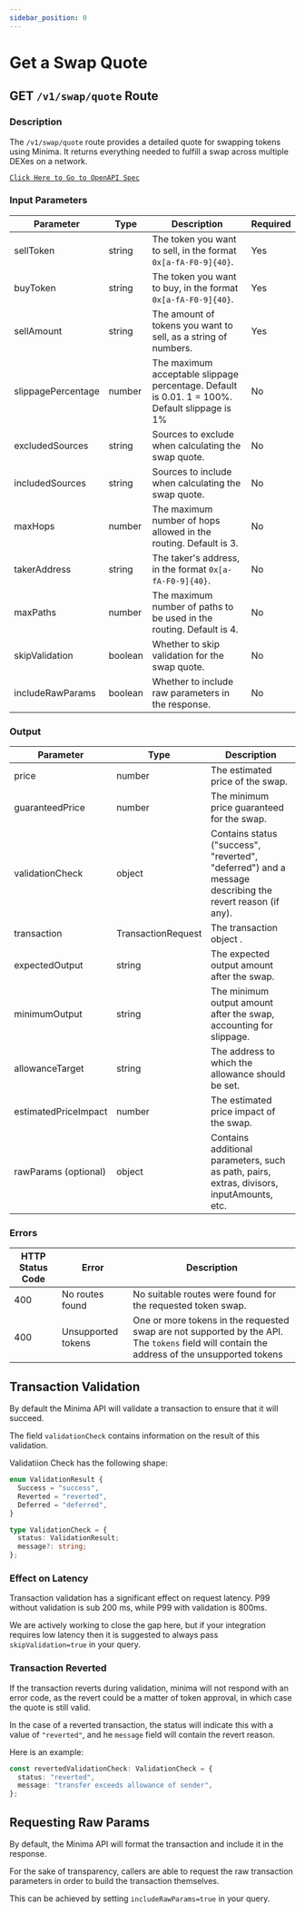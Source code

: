 ```yaml
---
sidebar_position: 0
---
```


# Get a Swap Quote

## GET `/v1/swap/quote` Route

### Description

The `/v1/swap/quote` route provides a detailed quote for swapping tokens using Minima. It returns everything needed to fulfill a swap across multiple DEXes on a network.

[`Click Here to Go to OpenAPI Spec`](../swagger/get-swap-quote.api.mdx)

### Input Parameters

| Parameter          | Type    | Description                                                                                   | Required |
| ------------------ | ------- | --------------------------------------------------------------------------------------------- | -------- |
| sellToken          | string  | The token you want to sell, in the format `0x[a-fA-F0-9]{40}`.                                | Yes      |
| buyToken           | string  | The token you want to buy, in the format `0x[a-fA-F0-9]{40}`.                                 | Yes      |
| sellAmount         | string  | The amount of tokens you want to sell, as a string of numbers.                                | Yes      |
| slippagePercentage | number  | The maximum acceptable slippage percentage. Default is 0.01. 1 = 100%. Default slippage is 1% | No       |
| excludedSources    | string  | Sources to exclude when calculating the swap quote.                                           | No       |
| includedSources    | string  | Sources to include when calculating the swap quote.                                           | No       |
| maxHops            | number  | The maximum number of hops allowed in the routing. Default is 3.                              | No       |
| takerAddress       | string  | The taker's address, in the format `0x[a-fA-F0-9]{40}`.                                       | No       |
| maxPaths           | number  | The maximum number of paths to be used in the routing. Default is 4.                          | No       |
| skipValidation     | boolean | Whether to skip validation for the swap quote.                                                | No       |
| includeRawParams   | boolean | Whether to include raw parameters in the response.                                            | No       |

### Output

| Parameter            | Type               | Description                                                                                              |
| -------------------- | ------------------ | -------------------------------------------------------------------------------------------------------- |
| price                | number             | The estimated price of the swap.                                                                         |
| guaranteedPrice      | number             | The minimum price guaranteed for the swap.                                                               |
| validationCheck      | object             | Contains status ("success", "reverted", "deferred") and a message describing the revert reason (if any). |
| transaction          | TransactionRequest | The transaction object .                                                                                 |
| expectedOutput       | string             | The expected output amount after the swap.                                                               |
| minimumOutput        | string             | The minimum output amount after the swap, accounting for slippage.                                       |
| allowanceTarget      | string             | The address to which the allowance should be set.                                                        |
| estimatedPriceImpact | number             | The estimated price impact of the swap.                                                                  |
| rawParams (optional) | object             | Contains additional parameters, such as path, pairs, extras, divisors, inputAmounts, etc.                |

### Errors

| HTTP Status Code | Error              | Description                                                                                                                                  |
| ---------------- | ------------------ | -------------------------------------------------------------------------------------------------------------------------------------------- |
| 400              | No routes found    | No suitable routes were found for the requested token swap.                                                                                  |
| 400              | Unsupported tokens | One or more tokens in the requested swap are not supported by the API. The `tokens` field will contain the address of the unsupported tokens |

## Transaction Validation

By default the Minima API will validate a transaction to ensure that it will succeed.

The field `validationCheck` contains information on the result of this validation.

Validatiion Check has the following shape:

```ts title="ValidationCheck"
enum ValidationResult {
  Success = "success",
  Reverted = "reverted",
  Deferred = "deferred",
}

type ValidationCheck = {
  status: ValidationResult;
  message?: string;
};
```

### Effect on Latency

Transaction validation has a significant effect on request latency. P99 without validation is sub 200 ms, while P99 with validation is 800ms.

We are actively working to close the gap here, but if your integration requires low latency then it is suggested to always pass `skipValidation=true` in your query.

### Transaction Reverted

If the transaction reverts during validation, minima will not respond with an error code, as the revert could be a matter of token approval, in which case the quote is still valid.

In the case of a reverted transaction, the status will indicate this with a value of `"reverted"`, and he `message` field will contain the revert reason.

Here is an example:

```ts title="Revert Example Message"
const revertedValidationCheck: ValidationCheck = {
  status: "reverted",
  message: "transfer exceeds allowance of sender",
};
```

## Requesting Raw Params

By default, the Minima API will format the transaction and include it in the response.

For the sake of transparency, callers are able to request the raw transaction parameters in order to build the transaction themselves.

This can be achieved by setting `includeRawParams=true` in your query.
